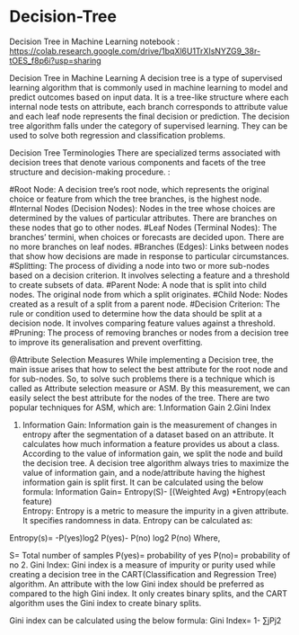 # Decision-Tree
Decision Tree in Machine Learning
notebook : https://colab.research.google.com/drive/1bqXl6U1TrXIsNYZG9_38r-tOES_f8p6i?usp=sharing


Decision Tree in Machine Learning
A decision tree is a type of supervised learning algorithm that is commonly used in machine learning to model and predict outcomes based on input data. It is a tree-like structure where each internal node tests on attribute, each branch corresponds to attribute value and each leaf node represents the final decision or prediction. The decision tree algorithm falls under the category of supervised learning. They can be used to solve both regression and classification problems.

Decision Tree Terminologies
There are specialized terms associated with decision trees that denote various components and facets of the tree structure and decision-making procedure. :

#Root Node: A decision tree’s root node, which represents the original choice or feature from which the tree branches, is the highest node.
#Internal Nodes (Decision Nodes): Nodes in the tree whose choices are determined by the values of particular attributes. There are branches on these nodes that go to other nodes.
#Leaf Nodes (Terminal Nodes): The branches’ termini, when choices or forecasts are decided upon. There are no more branches on leaf nodes.
#Branches (Edges): Links between nodes that show how decisions are made in response to particular circumstances.
#Splitting: The process of dividing a node into two or more sub-nodes based on a decision criterion. It involves selecting a feature and a threshold to create subsets of data.
#Parent Node: A node that is split into child nodes. The original node from which a split originates.
#Child Node: Nodes created as a result of a split from a parent node.
#Decision Criterion: The rule or condition used to determine how the data should be split at a decision node. It involves comparing feature values against a threshold.
#Pruning: The process of removing branches or nodes from a decision tree to improve its generalisation and prevent overfitting.

@Attribute Selection Measures
While implementing a Decision tree, the main issue arises that how to select the best attribute for the root node and for sub-nodes. So, to solve such problems there is a technique which is called as Attribute selection measure or ASM. By this measurement, we can easily select the best attribute for the nodes of the tree. There are two popular techniques for ASM, which are:
1.Information Gain
2.Gini Index


1. Information Gain:
Information gain is the measurement of changes in entropy after the segmentation of a dataset based on an attribute.
It calculates how much information a feature provides us about a class.
According to the value of information gain, we split the node and build the decision tree.
A decision tree algorithm always tries to maximize the value of information gain, and a node/attribute having the highest information gain is split first. It can be calculated using the below formula:
Information Gain= Entropy(S)- [(Weighted Avg) *Entropy(each feature)  
Entropy: Entropy is a metric to measure the impurity in a given attribute. It specifies randomness in data. Entropy can be calculated as:

Entropy(s)= -P(yes)log2 P(yes)- P(no) log2 P(no)
Where,

S= Total number of samples
P(yes)= probability of yes
P(no)= probability of no
2. Gini Index:
Gini index is a measure of impurity or purity used while creating a decision tree in the CART(Classification and Regression Tree) algorithm.
An attribute with the low Gini index should be preferred as compared to the high Gini index.
It only creates binary splits, and the CART algorithm uses the Gini index to create binary splits.


Gini index can be calculated using the below formula:
Gini Index= 1- ∑jPj2



